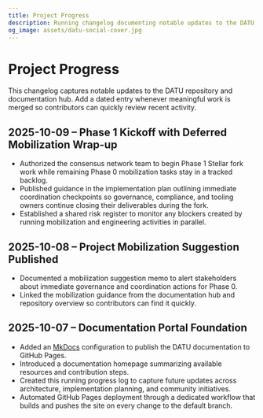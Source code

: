 ```yaml
---
title: Project Progress
description: Running changelog documenting notable updates to the DATU repository and documentation portal for contributors.
og_image: assets/datu-social-cover.jpg
---
```


# Project Progress

This changelog captures notable updates to the DATU repository and documentation hub. Add a dated entry whenever meaningful
work is merged so contributors can quickly review recent activity.

## 2025-10-09 – Phase 1 Kickoff with Deferred Mobilization Wrap-up

- Authorized the consensus network team to begin Phase 1 Stellar fork work while remaining Phase 0 mobilization tasks stay in a tracked backlog.
- Published guidance in the implementation plan outlining immediate coordination checkpoints so governance, compliance, and tooling owners continue closing their deliverables during the fork.
- Established a shared risk register to monitor any blockers created by running mobilization and engineering activities in parallel.

## 2025-10-08 – Project Mobilization Suggestion Published

- Documented a mobilization suggestion memo to alert stakeholders about immediate governance and coordination actions for Phase 0.
- Linked the mobilization guidance from the documentation hub and repository overview so contributors can find it quickly.

## 2025-10-07 – Documentation Portal Foundation

- Added an [MkDocs](https://www.mkdocs.org/) configuration to publish the DATU documentation to GitHub Pages.
- Introduced a documentation homepage summarizing available resources and contribution steps.
- Created this running progress log to capture future updates across architecture, implementation planning, and community
  initiatives.
- Automated GitHub Pages deployment through a dedicated workflow that builds and pushes the site on every change to the default
  branch.

